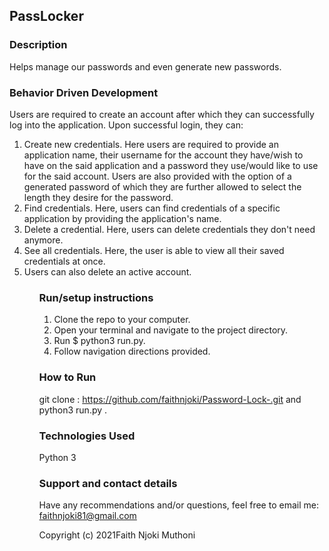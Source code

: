 ## PassLocker
### Description
Helps manage our passwords and even generate new passwords.

### Behavior Driven Development
Users are required to create an account after which they can successfully log into the application. Upon successful login, they can:
<ol>
<li>Create new credentials. Here users are required to provide an application name, their username for the account they have/wish to have on the said application and a password they use/would like to use for the said account. Users are also provided with the option of a generated password of which they are further allowed to select the length they desire for the password.</li>
<li>Find credentials. Here, users can find credentials of a specific application by providing the application's name.</li>
<li>Delete a credential. Here, users can delete credentials they don't need anymore.</li>
<li>See all credentials. Here, the user is able to view all their saved credentials at once.</li>
<li>Users can also delete an active account.</li>
<ol>

### Run/setup instructions
<ol>
<li>Clone the repo to your computer.</li>
<li>Open your terminal and navigate to the project directory.</li>
<li>Run $ python3 run.py.</li>
<li>Follow navigation directions provided.</li>
</ol>


### How to Run
git clone : https://github.com/faithnjoki/Password-Lock-.git  and python3 run.py .

### Technologies Used
Python 3

### Support and contact details
Have any recommendations and/or questions, feel free to email me:
faithnjoki81@gmail.com

Copyright (c) 2021Faith Njoki Muthoni